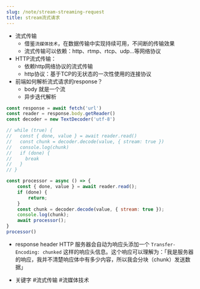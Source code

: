 ```yaml
---
slug: /note/stream-streaming-request
title: stream流式请求
---
```

- 流式传输
	- 借鉴`流媒体技术`，在数据传输中实现持续可用，不间断的传输效果
	- 流式传输可以依赖：http、rtmp、rtcp、udp...等网络协议
- HTTP流式传输：
	- 依赖http网络协议的流式传输
	- http协议：基于TCP的无状态的一次性使用的连接协议
- 前端如何解析流式请求的response？
	- body 就是一个流
	- 异步迭代解析
```javascript
const response = await fetch('url')
const reader = response.body.getReader()
const decoder = new TextDecoder('utf-8')

// while (true) {
//   const { done, value } = await reader.read()
//   const chunk = decoder.decode(value, { stream: true })
//   console.log(chunk)
//   if (done) {
//     break
//   }
// }

const processor = async () => {
    const { done, value } = await reader.read();
    if (done) {
        return;
    }
    const chunk = decoder.decode(value, { stream: true });
    console.log(chunk);
    await processor();
}
processor()

```


- response header
HTTP 服务器会自动为响应头添加一个 `Transfer-Encoding: chunked` 这样的响应头信息。这个响应可以理解为：「我是服务器的响应，我并不清楚响应体中有多少内容，所以我会分块（chunk）发送数据」


- 关键字
#流式传输  #流媒体技术
